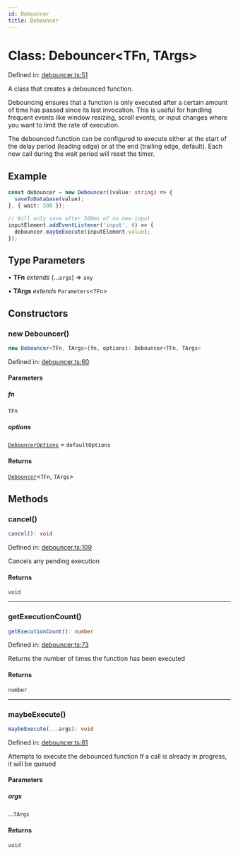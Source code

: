 ```yaml
---
id: Debouncer
title: Debouncer
---
```


<!-- DO NOT EDIT: this page is autogenerated from the type comments -->

# Class: Debouncer\<TFn, TArgs\>

Defined in: [debouncer.ts:51](https://github.com/TanStack/bouncer/blob/main/packages/pacer/src/debouncer.ts#L51)

A class that creates a debounced function.

Debouncing ensures that a function is only executed after a certain amount of time has passed
since its last invocation. This is useful for handling frequent events like window resizing,
scroll events, or input changes where you want to limit the rate of execution.

The debounced function can be configured to execute either at the start of the delay period
(leading edge) or at the end (trailing edge, default). Each new call during the wait period
will reset the timer.

## Example

```ts
const debouncer = new Debouncer((value: string) => {
  saveToDatabase(value);
}, { wait: 500 });

// Will only save after 500ms of no new input
inputElement.addEventListener('input', () => {
  debouncer.maybeExecute(inputElement.value);
});
```

## Type Parameters

• **TFn** *extends* (...`args`) => `any`

• **TArgs** *extends* `Parameters`\<`TFn`\>

## Constructors

### new Debouncer()

```ts
new Debouncer<TFn, TArgs>(fn, options): Debouncer<TFn, TArgs>
```

Defined in: [debouncer.ts:60](https://github.com/TanStack/bouncer/blob/main/packages/pacer/src/debouncer.ts#L60)

#### Parameters

##### fn

`TFn`

##### options

[`DebouncerOptions`](../interfaces/debounceroptions.md) = `defaultOptions`

#### Returns

[`Debouncer`](debouncer.md)\<`TFn`, `TArgs`\>

## Methods

### cancel()

```ts
cancel(): void
```

Defined in: [debouncer.ts:109](https://github.com/TanStack/bouncer/blob/main/packages/pacer/src/debouncer.ts#L109)

Cancels any pending execution

#### Returns

`void`

***

### getExecutionCount()

```ts
getExecutionCount(): number
```

Defined in: [debouncer.ts:73](https://github.com/TanStack/bouncer/blob/main/packages/pacer/src/debouncer.ts#L73)

Returns the number of times the function has been executed

#### Returns

`number`

***

### maybeExecute()

```ts
maybeExecute(...args): void
```

Defined in: [debouncer.ts:81](https://github.com/TanStack/bouncer/blob/main/packages/pacer/src/debouncer.ts#L81)

Attempts to execute the debounced function
If a call is already in progress, it will be queued

#### Parameters

##### args

...`TArgs`

#### Returns

`void`
